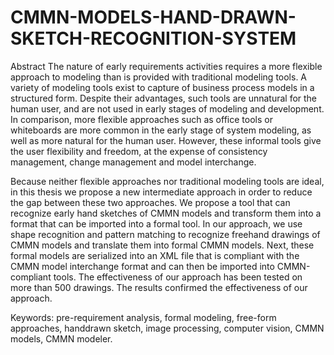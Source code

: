 # CMMN-MODELS-HAND-DRAWN-SKETCH-RECOGNITION-SYSTEM
Abstract
The nature of early requirements activities requires a more flexible approach to
modeling than is provided with traditional modeling tools. A variety of modeling
tools exist to capture of business process models in a structured form. Despite their
advantages, such tools are unnatural for the human user, and are not used in early
stages of modeling and development. In comparison, more flexible approaches such
as office tools or whiteboards are more common in the early stage of system
modeling, as well as more natural for the human user. However, these informal tools
give the user flexibility and freedom, at the expense of consistency management,
change management and model interchange.

Because neither flexible approaches nor traditional modeling tools are ideal, in this
thesis we propose a new intermediate approach in order to reduce the gap between
these two approaches. We propose a tool that can recognize early hand sketches of
CMMN models and transform them into a format that can be imported into a formal
tool. In our approach, we use shape recognition and pattern matching to recognize
freehand drawings of CMMN models and translate them into formal CMMN models.
Next, these formal models are serialized into an XML file that is compliant with the
CMMN model interchange format and can then be imported into CMMN-compliant
tools. The effectiveness of our approach has been tested on more than 500 drawings.
The results confirmed the effectiveness of our approach.

Keywords: pre-requirement analysis, formal modeling, free-form approaches, handdrawn sketch, image processing, computer vision, CMMN models, CMMN modeler.
